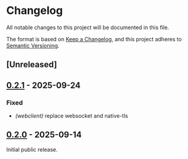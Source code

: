 # Changelog

All notable changes to this project will be documented in this file.

The format is based on [Keep a Changelog](https://keepachangelog.com/en/1.0.0/),
and this project adheres to [Semantic Versioning](https://semver.org/spec/v2.0.0.html).

## [Unreleased]

## [0.2.1](https://github.com/mswart/raikan/compare/v0.2.0...v0.2.1) - 2025-09-24

### Fixed

- *(webclient)* replace websocket and native-tls

## [0.2.0](https://github.com/mswart/raikan/releases/tag/v0.2.0) - 2025-09-14

Initial public release.
